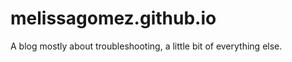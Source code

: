 melissagomez.github.io
======================

A blog mostly about troubleshooting, a little bit of everything else.
